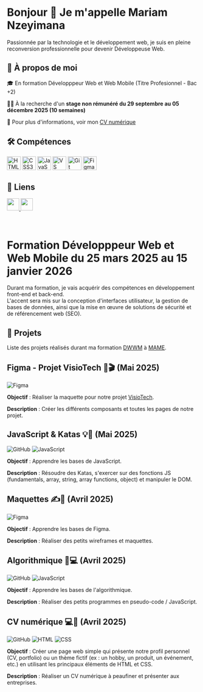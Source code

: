 # Bonjour 👋 Je m'appelle Mariam Nzeyimana

Passionnée par la technologie et le développement web, je suis en pleine reconversion professionnelle pour devenir Développeuse Web.

## 🚀 À propos de moi

🎓  En formation Développpeur Web et Web Mobile (Titre Profesionnel - Bac +2)

👩‍💻  À la recherche d'un **stage non rémunéré du 29 septembre au 05 décembre 2025 (10 semaines)**

💬  Pour plus d'informations, voir mon [CV numérique](https://mariamnze.github.io/cv/) 


## 🛠 Compétences 
<p align="left">
<img src="https://raw.githubusercontent.com/danielcranney/readme-generator/main/public/icons/skills/html5-colored.svg" width="36" height="36" alt="HTML5"/>
<img src="https://raw.githubusercontent.com/danielcranney/readme-generator/main/public/icons/skills/css3-colored.svg" width="36" height="36" alt="CSS3"/>
<img src="https://raw.githubusercontent.com/danielcranney/readme-generator/main/public/icons/skills/javascript-colored.svg" width="36" height="36" alt="JavaScript"/>
<img src="https://raw.githubusercontent.com/danielcranney/readme-generator/main/public/icons/skills/visualstudiocode.svg" width="36" height="36" alt="VS Code"/>
<img src="https://raw.githubusercontent.com/danielcranney/readme-generator/main/public/icons/skills/git-colored.svg" width="36" height="36" alt="Git"/>
<img src="https://raw.githubusercontent.com/danielcranney/readme-generator/main/public/icons/skills/figma-colored.svg" width="36" height="36" alt="Figma"/></p>

<!-- Upcoming skills

<img src="https://raw.githubusercontent.com/danielcranney/readme-generator/main/public/icons/skills/react-colored.svg" width="36" height="36" alt="React"/>
<img src="https://raw.githubusercontent.com/danielcranney/readme-generator/main/public/icons/skills/mysql-colored.svg" width="36" height="36" alt="MySQL"/>

-->                  

## 🔗 Liens
                  
<p align="left"> <a href="https://www.github.com/MariamNze" target="_blank" rel="noreferrer"> <picture> <source media="(prefers-color-scheme: dark)" srcset="https://raw.githubusercontent.com/danielcranney/readme-generator/main/public/icons/socials/github-dark.svg"/> <source media="(prefers-color-scheme: light)" srcset="https://raw.githubusercontent.com/danielcranney/readme-generator/main/public/icons/socials/github.svg"/> <img src="https://raw.githubusercontent.com/danielcranney/readme-generator/main/public/icons/socials/github.svg" width="32" height="32"/> </picture> </a>
<a href="https://www.linkedin.com/in/mariam-nzeyimana" target="_blank" rel="noreferrer"> <picture> <source media="(prefers-color-scheme: dark)" srcset="https://raw.githubusercontent.com/danielcranney/readme-generator/main/public/icons/socials/linkedin-dark.svg"/> <source media="(prefers-color-scheme: light)" srcset="https://raw.githubusercontent.com/danielcranney/readme-generator/main/public/icons/socials/linkedin.svg"/> <img src="https://raw.githubusercontent.com/danielcranney/readme-generator/main/public/icons/socials/linkedin.svg" width="32" height="32"/> </picture> </a></p>
&nbsp;

# Formation Développpeur Web et Web Mobile du 25 mars 2025 au 15 janvier 2026

Durant ma formation, je vais acquérir des compétences en développement
front-end et back-end.  
L'accent sera mis sur la conception d'interfaces utilisateur, la gestion de
bases de données, ainsi que la mise en œuvre de solutions de sécurité et de
référencement web (SEO).

## 📄 Projets

Liste des projets réalisés durant ma formation [DWWM](https://gretaformation.ac-orleans-tours.fr/formation/titre-professionnel-developpeur-web-et-web-mobile) à [MAME](https://mame-tours.com/).

## Figma - Projet VisioTech 🎨🎬 (Mai 2025)
![Figma](https://img.shields.io/badge/Figma-F24E1E?style=flat&logo=figma&logoColor=white)

**Objectif** : Réaliser la maquette pour notre projet [VisioTech](https://www.figma.com/design/sSM8OPuiDKpTGubUSrxOjj/Visiotech?m=auto&t=xptstndFuxVvH3N4-6).

**Description** : Créer les différents composants et toutes les pages de notre projet.

## JavaScript & Katas 💡🧠 (Mai 2025)
![GitHub](https://img.shields.io/badge/GitHub-121011?style=flat&logo=github&logoColor=white)
![JavaScript](https://img.shields.io/badge/JavaScript-F7DF1E?style=flat&logo=javascript&logoColor=000)

**Objectif** : Apprendre les bases de JavaScript.

**Description** : Résoudre des Katas, s'exercer sur des fonctions JS (fundamentals, array, string, array functions, object) et manipuler le DOM.

## Maquettes ✍️🎨 (Avril 2025)
![Figma](https://img.shields.io/badge/Figma-F24E1E?style=flat&logo=figma&logoColor=white)

**Objectif** : Apprendre les bases de Figma.

**Description** : Réaliser des petits wireframes et maquettes.

## Algorithmique 🧠💻 (Avril 2025)
![GitHub](https://img.shields.io/badge/GitHub-121011?style=flat&logo=github&logoColor=white)
![JavaScript](https://img.shields.io/badge/JavaScript-F7DF1E?style=flat&logo=javascript&logoColor=000)

**Objectif** : Apprendre les bases de l'algorithmique.

**Description** : Réaliser des petits programmes en pseudo-code / JavaScript.

## CV numérique 💻📄 (Avril 2025)
![GitHub](https://img.shields.io/badge/GitHub-121011?style=flat&logo=github&logoColor=white)
![HTML](https://img.shields.io/badge/HTML-E34F26?style=flat&logo=html5&logoColor=white)
![CSS](https://img.shields.io/badge/CSS-1572B6?style=flat&logo=css3&logoColor=white)

**Objectif** : Créer une page web simple qui présente notre profil personnel (CV, portfolio) ou un thème fictif (ex : un hobby, un produit, un événement, etc.) en utilisant les principaux éléments de HTML et CSS.

**Description** : Réaliser un CV numérique à peaufiner et présenter aux entreprises.

<!-- Upcoming badges

![React](https://img.shields.io/badge/React-20232A?style=flat&logo=react&logoColor=61DAFB)
![Java](https://img.shields.io/badge/Java-ED8B00?style=flat&logo=openjdk&logoColor=white)
![MySQL](https://img.shields.io/badge/MySQL-4479A1?style=flat&logo=mysql&logoColor=white)

-->
